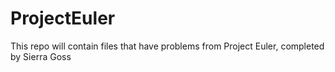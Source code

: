 # ProjectEuler

This repo will contain files that have problems from Project Euler, completed by Sierra Goss

